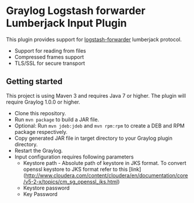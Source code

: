 # Graylog Logstash forwarder Lumberjack Input Plugin

This plugin provides support for [logstash-forwarder](https://github.com/elastic/logstash-forwarder) lumberjack protocol.

* Support for reading from files
* Compressed frames support
* TLS/SSL for secure transport

Getting started
---------------

This project is using Maven 3 and requires Java 7 or higher. The plugin will require Graylog 1.0.0 or higher.

* Clone this repository.
* Run `mvn package` to build a JAR file.
* Optional: Run `mvn jdeb:jdeb` and `mvn rpm:rpm` to create a DEB and RPM package respectively.
* Copy generated JAR file in target directory to your Graylog plugin directory.
* Restart the Graylog.
* Input configuration requires following parameters
    * Keystore path - Absolute path of keystore in JKS format. To convert openssl keystore to JKS format refer to
     this [link] (http://www.cloudera.com/content/cloudera/en/documentation/core/v5-2-x/topics/cm_sg_openssl_jks.html)
    * Keystore password
    * Key Password


